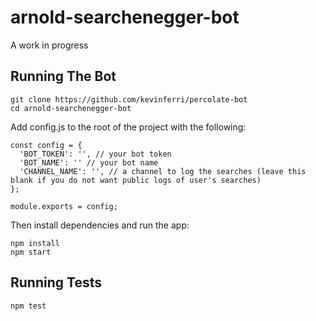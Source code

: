 # arnold-searchenegger-bot
A work in progress

## Running The Bot

```
git clone https://github.com/kevinferri/percolate-bot
cd arnold-searchenegger-bot
```
Add config.js to the root of the project with the following:
```
const config = {
  'BOT_TOKEN': '', // your bot token
  'BOT_NAME': '' // your bot name
  'CHANNEL_NAME': '', // a channel to log the searches (leave this blank if you do not want public logs of user's searches)
};

module.exports = config;
```
Then install dependencies and run the app:
```
npm install
npm start
```

## Running Tests
`npm test`

